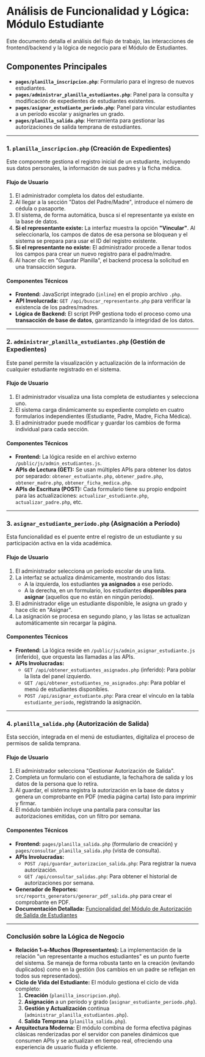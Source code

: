 # Análisis de Funcionalidad y Lógica: Módulo Estudiante

Este documento detalla el análisis del flujo de trabajo, las interacciones de frontend/backend y la lógica de negocio para el Módulo de Estudiantes.

## Componentes Principales

-   **`pages/planilla_inscripcion.php`**: Formulario para el ingreso de nuevos estudiantes.
-   **`pages/administrar_planilla_estudiantes.php`**: Panel para la consulta y modificación de expedientes de estudiantes existentes.
-   **`pages/asignar_estudiante_periodo.php`**: Panel para vincular estudiantes a un período escolar y asignarles un grado.
-   **`pages/planilla_salida.php`**: Herramienta para gestionar las autorizaciones de salida temprana de estudiantes.

---

### 1. `planilla_inscripcion.php` (Creación de Expedientes)

Este componente gestiona el registro inicial de un estudiante, incluyendo sus datos personales, la información de sus padres y la ficha médica.

#### Flujo de Usuario

1.  El administrador completa los datos del estudiante.
2.  Al llegar a la sección "Datos del Padre/Madre", introduce el número de cédula o pasaporte.
3.  El sistema, de forma automática, busca si el representante ya existe en la base de datos.
4.  **Si el representante existe:** La interfaz muestra la opción **"Vincular"**. Al seleccionarla, los campos de datos de esa persona se bloquean y el sistema se prepara para usar el ID del registro existente.
5.  **Si el representante no existe:** El administrador procede a llenar todos los campos para crear un nuevo registro para el padre/madre.
6.  Al hacer clic en "Guardar Planilla", el backend procesa la solicitud en una transacción segura.

#### Componentes Técnicos

*   **Frontend:** JavaScript integrado (`inline`) en el propio archivo `.php`.
*   **API Involucrada:** `GET /api/buscar_representante.php` para verificar la existencia de los padres/madres.
*   **Lógica de Backend:** El script PHP gestiona todo el proceso como una **transacción de base de datos**, garantizando la integridad de los datos.

---

### 2. `administrar_planilla_estudiantes.php` (Gestión de Expedientes)

Este panel permite la visualización y actualización de la información de cualquier estudiante registrado en el sistema.

#### Flujo de Usuario

1.  El administrador visualiza una lista completa de estudiantes y selecciona uno.
2.  El sistema carga dinámicamente su expediente completo en cuatro formularios independientes (Estudiante, Padre, Madre, Ficha Médica).
3.  El administrador puede modificar y guardar los cambios de forma individual para cada sección.

#### Componentes Técnicos

*   **Frontend:** La lógica reside en el archivo externo `/public/js/admin_estudiantes.js`.
*   **APIs de Lectura (GET):** Se usan múltiples APIs para obtener los datos por separado: `obtener_estudiante.php`, `obtener_padre.php`, `obtener_madre.php`, `obtener_ficha_medica.php`.
*   **APIs de Escritura (POST):** Cada formulario tiene su propio endpoint para las actualizaciones: `actualizar_estudiante.php`, `actualizar_padre.php`, etc.

---

### 3. `asignar_estudiante_periodo.php` (Asignación a Período)

Esta funcionalidad es el puente entre el registro de un estudiante y su participación activa en la vida académica.

#### Flujo de Usuario

1.  El administrador selecciona un período escolar de una lista.
2.  La interfaz se actualiza dinámicamente, mostrando dos listas:
    *   A la izquierda, los estudiantes **ya asignados** a ese período.
    *   A la derecha, en un formulario, los estudiantes **disponibles para asignar** (aquellos que no están en ningún período).
3.  El administrador elige un estudiante disponible, le asigna un grado y hace clic en "Asignar".
4.  La asignación se procesa en segundo plano, y las listas se actualizan automáticamente sin recargar la página.

#### Componentes Técnicos

*   **Frontend:** La lógica reside en `/public/js/admin_asignar_estudiante.js` (inferido), que orquesta las llamadas a las APIs.
*   **APIs Involucradas:**
    *   `GET /api/obtener_estudiantes_asignados.php` (inferido): Para poblar la lista del panel izquierdo.
    *   `GET /api/obtener_estudiantes_no_asignados.php`: Para poblar el menú de estudiantes disponibles.
    *   `POST /api/asignar_estudiante.php`: Para crear el vínculo en la tabla `estudiante_periodo`, registrando la asignación.

---

### 4. `planilla_salida.php` (Autorización de Salida)

Esta sección, integrada en el menú de estudiantes, digitaliza el proceso de permisos de salida temprana.

#### Flujo de Usuario

1.  El administrador selecciona "Gestionar Autorización de Salida".
2.  Completa un formulario con el estudiante, la fecha/hora de salida y los datos de la persona que lo retira.
3.  Al guardar, el sistema registra la autorización en la base de datos y genera un comprobante en PDF (media página carta) listo para imprimir y firmar.
4.  El módulo también incluye una pantalla para consultar las autorizaciones emitidas, con un filtro por semana.

#### Componentes Técnicos

*   **Frontend:** `pages/planilla_salida.php` (formulario de creación) y `pages/consultar_planilla_salida.php` (vista de consulta).
*   **APIs Involucradas:**
    *   `POST /api/guardar_autorizacion_salida.php`: Para registrar la nueva autorización.
    *   `GET /api/consultar_salidas.php`: Para obtener el historial de autorizaciones por semana.
*   **Generador de Reportes:** `src/reports_generators/generar_pdf_salida.php` para crear el comprobante en PDF.
*   **Documentación Detallada:** [Funcionalidad del Módulo de Autorización de Salida de Estudiantes](./modulo_estudiantes/Autorizacion%20de%20salida%20de%20estudiantes.md)

---

### Conclusión sobre la Lógica de Negocio

*   **Relación 1-a-Muchos (Representantes):** La implementación de la relación "un representante a muchos estudiantes" es un punto fuerte del sistema. Se maneja de forma robusta tanto en la creación (evitando duplicados) como en la gestión (los cambios en un padre se reflejan en todos sus representados).
*   **Ciclo de Vida del Estudiante:** El módulo gestiona el ciclo de vida completo:
    1.  **Creación** (`planilla_inscripcion.php`).
    2.  **Asignación** a un período y grado (`asignar_estudiante_periodo.php`).
    3.  **Gestión y Actualización** continua (`administrar_planilla_estudiantes.php`).
    4.  **Salida Temprana** (`planilla_salida.php`).
*   **Arquitectura Moderna:** El módulo combina de forma efectiva páginas clásicas renderizadas por el servidor con paneles dinámicos que consumen APIs y se actualizan en tiempo real, ofreciendo una experiencia de usuario fluida y eficiente.

